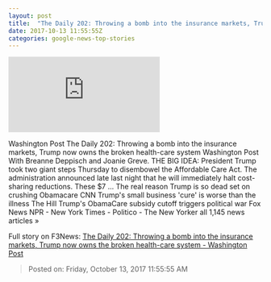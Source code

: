 ```yaml
---
layout: post
title:  "The Daily 202: Throwing a bomb into the insurance markets, Trump now owns the broken health-care system - Washington Post"
date: 2017-10-13 11:55:55Z
categories: google-news-top-stories
---
```


![The Daily 202: Throwing a bomb into the insurance markets, Trump now owns the broken health-care system - Washington Post](https://img.washingtonpost.com/pbox.php?url=https://palomaimages.washingtonpost.com/pr2/e7fad369ee8572632ccd250db21df0a6-4644-3096-70-8-Botsford171012Trump20864.jpg&w=1484&op=resize&opt=1&filter=antialias&t=20170517)

Washington Post The Daily 202: Throwing a bomb into the insurance markets, Trump now owns the broken health-care system Washington Post With Breanne Deppisch and Joanie Greve. THE BIG IDEA: President Trump took two giant steps Thursday to disembowel the Affordable Care Act. The administration announced late last night that he will immediately halt cost-sharing reductions. These $7 ... The real reason Trump is so dead set on crushing Obamacare CNN Trump's small business 'cure' is worse than the illness The Hill Trump's ObamaCare subsidy cutoff triggers political war Fox News NPR - New York Times - Politico - The New Yorker all 1,145 news articles »


Full story on F3News: [The Daily 202: Throwing a bomb into the insurance markets, Trump now owns the broken health-care system - Washington Post](http://www.f3nws.com/n/gemeaD)

> Posted on: Friday, October 13, 2017 11:55:55 AM
